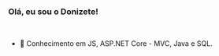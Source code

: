 ### Olá, eu sou o Donizete!

<br>

-  📌 Conhecimento em JS, ASP.NET Core - MVC, Java e SQL.

##

<br>

<div align="center">
  <a href="https://github.com/fedonizete">
  
</div>

  
